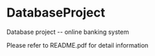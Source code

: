 # DatabaseProject
Database project -- online banking system

Please refer to README.pdf for detail information
